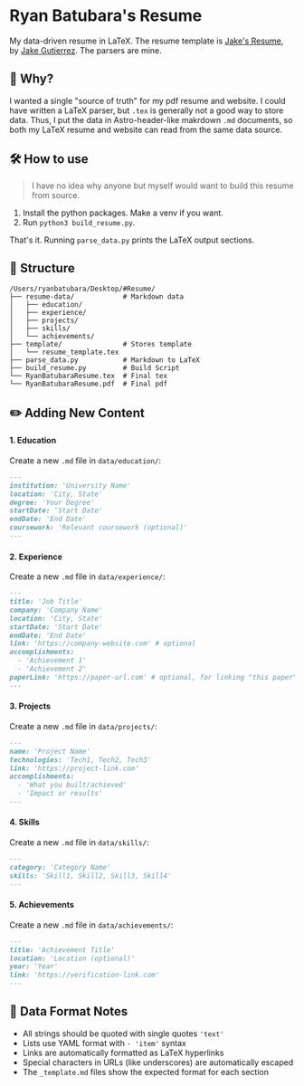 # Ryan Batubara's Resume

My data-driven resume in LaTeX. The resume template is [Jake's Resume](https://github.com/jakegut/resume), by [Jake Gutierrez](https://jakegut.com/). The parsers are mine. 

## 🔖 Why?

I wanted a single "source of truth" for my pdf resume and website. I could have written a LaTeX parser, but `.tex` is generally not a good way to store data. Thus, I put the data in Astro-header-like makrdown `.md` documents, so both my LaTeX resume and website can read from the same data source.

## 🛠️ How to use

> I have no idea why anyone but myself would want to build this resume from source.

1. Install the python packages. Make a venv if you want.
2. Run `python3 build_resume.py`.

That's it. Running `parse_data.py` prints the LaTeX output sections.

## 📁 Structure

```
/Users/ryanbatubara/Desktop/#Resume/
├── resume-data/            # Markdown data
│   ├── education/
│   ├── experience/
│   ├── projects/
│   ├── skills/
│   └── achievements/
├── template/               # Stores template
│   └── resume_template.tex
├── parse_data.py           # Markdown to LaTeX
├── build_resume.py         # Build Script
└── RyanBatubaraResume.tex  # Final tex
└── RyanBatubaraResume.pdf  # Final pdf
```

## ✏️ Adding New Content

#### 1. Education
Create a new `.md` file in `data/education/`:

```markdown
---
institution: 'University Name'
location: 'City, State'
degree: 'Your Degree'
startDate: 'Start Date'
endDate: 'End Date'
coursework: 'Relevant coursework (optional)'
---
```

#### 2. Experience
Create a new `.md` file in `data/experience/`:

```markdown
---
title: 'Job Title'
company: 'Company Name'
location: 'City, State'
startDate: 'Start Date'
endDate: 'End Date'
link: 'https://company-website.com' # optional
accomplishments:
  - 'Achievement 1'
  - 'Achievement 2'
paperLink: 'https://paper-url.com' # optional, for linking "this paper"
---
```

#### 3. Projects
Create a new `.md` file in `data/projects/`:

```markdown
---
name: 'Project Name'
technologies: 'Tech1, Tech2, Tech3'
link: 'https://project-link.com'
accomplishments:
  - 'What you built/achieved'
  - 'Impact or results'
---
```

#### 4. Skills
Create a new `.md` file in `data/skills/`:

```markdown
---
category: 'Category Name'
skills: 'Skill1, Skill2, Skill3, Skill4'
---
```

#### 5. Achievements
Create a new `.md` file in `data/achievements/`:

```markdown
---
title: 'Achievement Title'
location: 'Location (optional)'
year: 'Year'
link: 'https://verification-link.com'
---
```

## 📝 Data Format Notes

- All strings should be quoted with single quotes `'text'`
- Lists use YAML format with `- 'item'` syntax
- Links are automatically formatted as LaTeX hyperlinks
- Special characters in URLs (like underscores) are automatically escaped
- The `_template.md` files show the expected format for each section